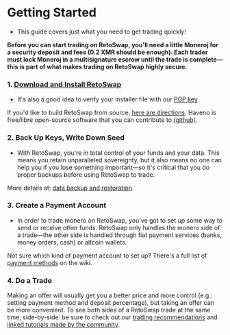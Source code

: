 # Getting Started

- This guide covers just what you need to get trading quickly!

**Before you can start trading on RetoSwap, you'll need a little Moneroj for a security deposit and fees (0.2 XMR should be enough). Each trader must lock Moneroj in a multisignature escrow until the trade is complete—this is part of what makes trading on RetoSwap highly secure.**

### 1. [Download and Install RetoSwap](https://retoswap.com/#downloads)

- It's also a good idea to verify your installer file with our [PGP key](https://retoswap.com/reto_public.asc)

If you'd like to build RetoSwap from source, [here are directions](https://github.com/retoaccess1/haveno-reto/blob/master/docs/installing.md). Haveno is free/libre open-source software that you can contribute to [(github)](https://github.com/retoaccess1/haveno-reto).

### 2. Back Up Keys, Write Down Seed

- With RetoSwap, you're in total control of your funds and your data. This means you retain unparalleled sovereignty, but it also means no one can help you if you lose something important—so it's critical that you do proper backups before using RetoSwap to trade.

More details at: [data backup and restoration](backup_and_restore.md).

### 3. Create a Payment Account

- In order to trade monero on RetoSwap, you've got to set up some way to send or receive other funds. RetoSwap only handles the monero side of a trade—the other side is handled through fiat payment services (banks, money orders, cash) or altcoin wallets.

Not sure which kind of payment account to set up? There's a full list of [payment methods](../the-project/payment_methods/0-all-methods.md) on the wiki.

### 4. Do a Trade

Making an offer will usually get you a better price and more control (e.g.: setting payment method and deposit percentage), but taking an offer can be more convenient.
To see both sides of a RetoSwap trade at the same time, side-by-side: be sure to check out our [trading recommendations](trading-recommendations.md) and [linked tutorials made by the community](https://haveno-reto.com/#posts).
